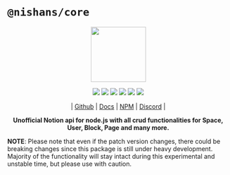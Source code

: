 # `@nishans/core`

<p align="center">
  <img width="125" src="https://github.com/Devorein/Nishan/blob/master/docs/static/img/core/logo.svg"/>
</p>

<p align="center">
  <img src="https://img.shields.io/bundlephobia/minzip/@nishans/core?label=minzipped&style=flat&color=%23bb0a1e"/>
  <img src="https://img.shields.io/npm/dw/@nishans/core?style=flat&color=orange"/>
  <img src="https://img.shields.io/github/issues/devorein/nishan/@nishans/core?color=yellow"/>
  <img src="https://img.shields.io/npm/v/@nishans/core?color=%2303C04A"/>
  <img src="https://img.shields.io/codecov/c/github/devorein/Nishan?flag=core&color=blue"/>
  <img src="https://img.shields.io/librariesio/release/npm/@nishans/core?color=%234B0082">
</p>

<p align="center">
  | <a href="https://github.com/Devorein/Nishan/tree/master/packages/core">Github</a> |
  <a href="https://nishan-docs.netlify.app/docs/core/">Docs</a> |
  <a href="https://www.npmjs.com/package/@nishans/core">NPM</a> |
  <a href="https://discord.com/invite/SpwHCz8ysx">Discord</a> |
</p>

<p align="center"><b>Unofficial Notion api for node.js with all crud functionalities for Space, User, Block, Page and many more.</b></p>

**NOTE**: Please note that even if the patch version changes, there could be breaking changes since this package is still under heavy development. Majority of the functionality will stay intact during this experimental and unstable time, but please use with caution.